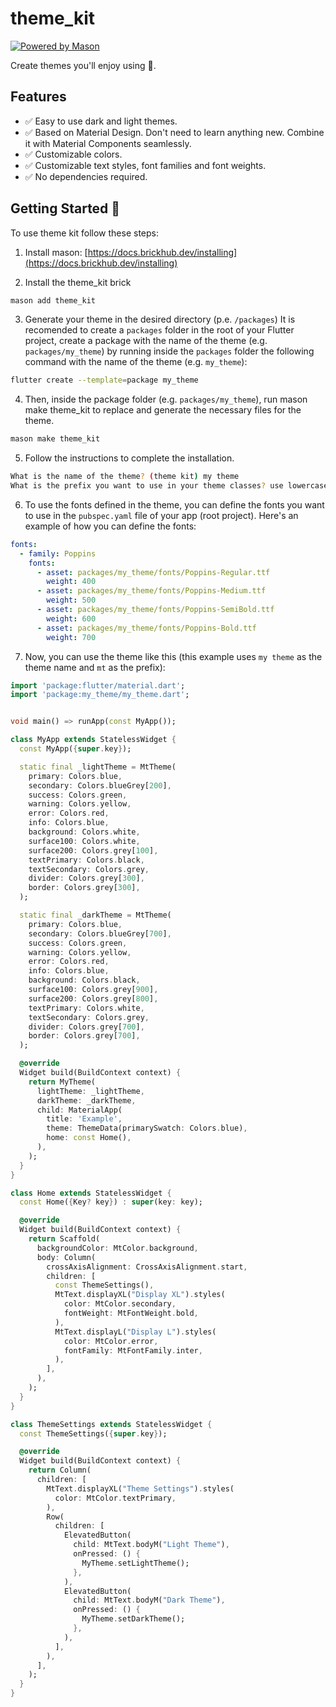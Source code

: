 # theme_kit

[![Powered by Mason](https://img.shields.io/endpoint?url=https%3A%2F%2Ftinyurl.com%2Fmason-badge)](https://github.com/felangel/mason)

Create themes you'll enjoy using 🎨.

## Features

- ✅ Easy to use dark and light themes.
- ✅ Based on Material Design. Don't need 
to learn anything new. Combine it with Material Components seamlessly.
- ✅ Customizable colors.
- ✅ Customizable text styles, font families and font weights.
- ✅ No dependencies required.


## Getting Started 🚀

To use theme kit follow these steps:

1. Install mason: [https://docs.brickhub.dev/installing](https://docs.brickhub.dev/installing)

2. Install the theme_kit brick

```bash
mason add theme_kit
```

3. Generate your theme in the desired directory (p.e. `/packages`) 
It is recomended to create a `packages` folder in the root of your Flutter project, create a 
package with the name of the theme (e.g. `packages/my_theme`) by running 
inside the `packages` folder the following command with the name of the theme (e.g. `my_theme`):

```bash
flutter create --template=package my_theme
```
    
4. Then, inside the package folder (e.g. `packages/my_theme`),
run mason make theme_kit to replace and generate the necessary files for 
the theme.

```bash
mason make theme_kit
```

5. Follow the instructions to complete the installation.
```bash
What is the name of the theme? (theme kit) my theme
What is the prefix you want to use in your theme classes? use lowercase, no spaces. Recommended to be 2-3 characters long. (tk) mt
```

6. To use the fonts defined in the theme, you can define the fonts you want to 
use in the `pubspec.yaml` file of your app (root project). Here's an example of how you can define the fonts:

```yaml
fonts:
  - family: Poppins
    fonts:
      - asset: packages/my_theme/fonts/Poppins-Regular.ttf
        weight: 400
      - asset: packages/my_theme/fonts/Poppins-Medium.ttf
        weight: 500
      - asset: packages/my_theme/fonts/Poppins-SemiBold.ttf
        weight: 600
      - asset: packages/my_theme/fonts/Poppins-Bold.ttf
        weight: 700
```

7. Now, you can use the theme like this (this example uses `my theme` as the theme name 
and `mt` as the prefix):

```dart
import 'package:flutter/material.dart';
import 'package:my_theme/my_theme.dart';


void main() => runApp(const MyApp());

class MyApp extends StatelessWidget {
  const MyApp({super.key});

  static final _lightTheme = MtTheme(
    primary: Colors.blue,
    secondary: Colors.blueGrey[200],
    success: Colors.green,
    warning: Colors.yellow,
    error: Colors.red,
    info: Colors.blue,
    background: Colors.white,
    surface100: Colors.white,
    surface200: Colors.grey[100],
    textPrimary: Colors.black,
    textSecondary: Colors.grey,
    divider: Colors.grey[300],
    border: Colors.grey[300],
  );

  static final _darkTheme = MtTheme(
    primary: Colors.blue,
    secondary: Colors.blueGrey[700],
    success: Colors.green,
    warning: Colors.yellow,
    error: Colors.red,
    info: Colors.blue,
    background: Colors.black,
    surface100: Colors.grey[900],
    surface200: Colors.grey[800],
    textPrimary: Colors.white,
    textSecondary: Colors.grey,
    divider: Colors.grey[700],
    border: Colors.grey[700],
  );

  @override
  Widget build(BuildContext context) {
    return MyTheme(
      lightTheme: _lightTheme,
      darkTheme: _darkTheme,
      child: MaterialApp(
        title: 'Example',
        theme: ThemeData(primarySwatch: Colors.blue),
        home: const Home(),
      ),
    );
  }
}

class Home extends StatelessWidget {
  const Home({Key? key}) : super(key: key);

  @override
  Widget build(BuildContext context) {
    return Scaffold(
      backgroundColor: MtColor.background,
      body: Column(
        crossAxisAlignment: CrossAxisAlignment.start,
        children: [
          const ThemeSettings(),
          MtText.displayXL("Display XL").styles(
            color: MtColor.secondary,
            fontWeight: MtFontWeight.bold,
          ),
          MtText.displayL("Display L").styles(
            color: MtColor.error,
            fontFamily: MtFontFamily.inter,
          ),
        ],
      ),
    );
  }
}

class ThemeSettings extends StatelessWidget {
  const ThemeSettings({super.key});

  @override
  Widget build(BuildContext context) {
    return Column(
      children: [
        MtText.displayXL("Theme Settings").styles(
          color: MtColor.textPrimary,
        ),
        Row(
          children: [
            ElevatedButton(
              child: MtText.bodyM("Light Theme"),
              onPressed: () {
                MyTheme.setLightTheme();
              },
            ),
            ElevatedButton(
              child: MtText.bodyM("Dark Theme"),
              onPressed: () {
                MyTheme.setDarkTheme();
              },
            ),
          ],
        ),
      ],
    );
  }
}
```